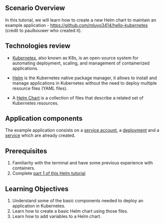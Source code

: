 ## Scenario Overview


In this tutorial, we will learn how to create a new Helm chart to maintain an example application - https://github.com/mluyo3414/hello-kubernetes (credit to paulbouwer who created it). 


## Technologies review 


* [Kubernetes](https://kubernetes.io/), also known as K8s, is an open-source system for automating deployment, scaling, and management of containerized applications. 

* [Helm](https://helm.sh/) is the Kubernetes native package manager, it allows to install and manage applications in Kubernetes without the need to deploy multiple resource files (YAML files). 

* A [Helm Chart](https://helm.sh/docs/topics/charts/) is a collection of files that describe a related set of Kubernetes resources.


## Application components


The example application consists on a [service account](https://kubernetes.io/docs/tasks/configure-pod-container/configure-service-account/), a [deployment](https://kubernetes.io/docs/concepts/workloads/controllers/deployment/) and a [service](https://kubernetes.io/docs/concepts/services-networking/service/) which are already created.


## Prerequisites


1. Familiarity with the terminal and have some previous experience with containers.
2. Complete [part 1 of this Helm tutorial](https://katacoda.com/msuarez/scenarios/1-installing-jenkins-using-helm)


## Learning Objectives


1. Understand some of the basic components needed to deploy an application in Kubernetes.
2. Learn how to create a basic Helm chart using those files.
3. Learn how to add variables to a Helm chart.
